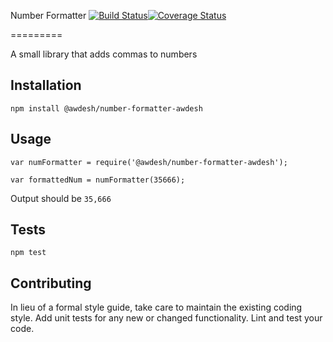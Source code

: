 Number Formatter  [![Build Status](https://travis-ci.org/Awdesh/number-formatter.svg?branch=master)](https://travis-ci.org/Awdesh/number-formatter)[![Coverage Status](https://coveralls.io/repos/Awdesh/number-formatter/badge.svg?branch=master&service=github)](https://coveralls.io/github/Awdesh/number-formatter?branch=master)

=========


A small library that adds commas to numbers

## Installation

  `npm install @awdesh/number-formatter-awdesh`

## Usage

    var numFormatter = require('@awdesh/number-formatter-awdesh');

    var formattedNum = numFormatter(35666);
  
  
  Output should be `35,666`


## Tests

  `npm test`

## Contributing

In lieu of a formal style guide, take care to maintain the existing coding style. Add unit tests for any new or changed functionality. Lint and test your code.


